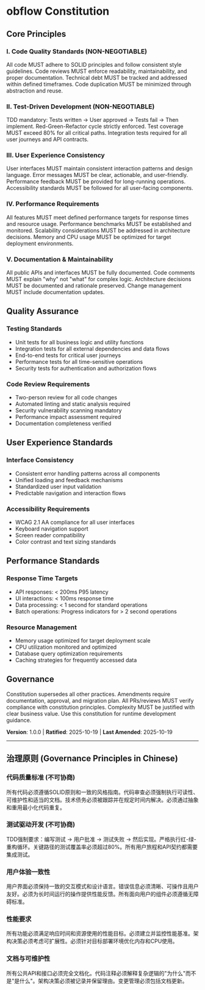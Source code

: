 <!--
Sync Impact Report:
- Version change: 0.1.0 → 1.0.0 (MAJOR - completely new constitution)
- Modified principles: All principles replaced with new focus areas
- Added sections: Quality Assurance, User Experience Standards, Performance Standards
- Removed sections: None (completely replaced)
- Templates requiring updates:
  ✅ plan-template.md - Constitution Check section updated
  ✅ spec-template.md - Requirements section aligned
  ✅ tasks-template.md - Testing and quality gates aligned
  ✅ speckit.constitution.md - Command file validated
  ✅ speckit.plan.md - Command file validated
- Follow-up TODOs: None - all placeholders resolved
-->

# obflow Constitution

## Core Principles

### I. Code Quality Standards (NON-NEGOTIABLE)
All code MUST adhere to SOLID principles and follow consistent style guidelines. Code reviews MUST enforce readability, maintainability, and proper documentation. Technical debt MUST be tracked and addressed within defined timeframes. Code duplication MUST be minimized through abstraction and reuse.

### II. Test-Driven Development (NON-NEGOTIABLE)
TDD mandatory: Tests written → User approved → Tests fail → Then implement. Red-Green-Refactor cycle strictly enforced. Test coverage MUST exceed 80% for all critical paths. Integration tests required for all user journeys and API contracts.

### III. User Experience Consistency
User interfaces MUST maintain consistent interaction patterns and design language. Error messages MUST be clear, actionable, and user-friendly. Performance feedback MUST be provided for long-running operations. Accessibility standards MUST be followed for all user-facing components.

### IV. Performance Requirements
All features MUST meet defined performance targets for response times and resource usage. Performance benchmarks MUST be established and monitored. Scalability considerations MUST be addressed in architecture decisions. Memory and CPU usage MUST be optimized for target deployment environments.

### V. Documentation & Maintainability
All public APIs and interfaces MUST be fully documented. Code comments MUST explain "why" not "what" for complex logic. Architecture decisions MUST be documented and rationale preserved. Change management MUST include documentation updates.

## Quality Assurance

### Testing Standards
- Unit tests for all business logic and utility functions
- Integration tests for all external dependencies and data flows
- End-to-end tests for critical user journeys
- Performance tests for all time-sensitive operations
- Security tests for authentication and authorization flows

### Code Review Requirements
- Two-person review for all code changes
- Automated linting and static analysis required
- Security vulnerability scanning mandatory
- Performance impact assessment required
- Documentation completeness verified

## User Experience Standards

### Interface Consistency
- Consistent error handling patterns across all components
- Unified loading and feedback mechanisms
- Standardized user input validation
- Predictable navigation and interaction flows

### Accessibility Requirements
- WCAG 2.1 AA compliance for all user interfaces
- Keyboard navigation support
- Screen reader compatibility
- Color contrast and text sizing standards

## Performance Standards

### Response Time Targets
- API responses: < 200ms P95 latency
- UI interactions: < 100ms response time
- Data processing: < 1 second for standard operations
- Batch operations: Progress indicators for > 2 second operations

### Resource Management
- Memory usage optimized for target deployment scale
- CPU utilization monitored and optimized
- Database query optimization requirements
- Caching strategies for frequently accessed data

## Governance

Constitution supersedes all other practices. Amendments require documentation, approval, and migration plan. All PRs/reviews MUST verify compliance with constitution principles. Complexity MUST be justified with clear business value. Use this constitution for runtime development guidance.

**Version**: 1.0.0 | **Ratified**: 2025-10-19 | **Last Amended**: 2025-10-19

---

## 治理原则 (Governance Principles in Chinese)

### 代码质量标准 (不可协商)
所有代码必须遵循SOLID原则和一致的风格指南。代码审查必须强制执行可读性、可维护性和适当的文档。技术债务必须被跟踪并在规定时间内解决。必须通过抽象和重用最小化代码重复。

### 测试驱动开发 (不可协商)
TDD强制要求：编写测试 → 用户批准 → 测试失败 → 然后实现。严格执行红-绿-重构循环。关键路径的测试覆盖率必须超过80%。所有用户旅程和API契约都需要集成测试。

### 用户体验一致性
用户界面必须保持一致的交互模式和设计语言。错误信息必须清晰、可操作且用户友好。必须为长时间运行的操作提供性能反馈。所有面向用户的组件必须遵循无障碍标准。

### 性能要求
所有功能必须满足响应时间和资源使用的性能目标。必须建立并监控性能基准。架构决策必须考虑可扩展性。必须针对目标部署环境优化内存和CPU使用。

### 文档与可维护性
所有公共API和接口必须完全文档化。代码注释必须解释复杂逻辑的"为什么"而不是"是什么"。架构决策必须被记录并保留理由。变更管理必须包括文档更新。